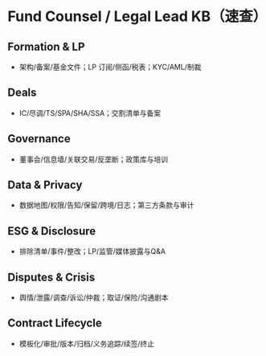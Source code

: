 # Fund Counsel / Legal Lead KB（速查）

## Formation & LP

- 架构/备案/基金文件；LP 订阅/侧函/税表；KYC/AML/制裁

## Deals

- IC/尽调/TS/SPA/SHA/SSA；交割清单与备案

## Governance

- 董事会/信息墙/关联交易/反垄断；政策库与培训

## Data & Privacy

- 数据地图/权限/告知/保留/跨境/日志；第三方条款与审计

## ESG & Disclosure

- 排除清单/事件/整改；LP/监管/媒体披露与Q&A

## Disputes & Crisis

- 舆情/泄露/调查/诉讼/仲裁；取证/保险/沟通剧本

## Contract Lifecycle

- 模板化/审批/版本/归档/义务追踪/续签/终止

